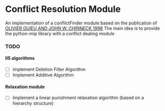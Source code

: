 # Conflict Resolution Module
An implementation of a conflictFinder module based on the publication of [OLIVIER GUIEU AND JOHN W. CHINNECK 1998](http://www.sce.carleton.ca/faculty/chinneck/docs/GuieuChinneck.pdf)
The main idea is to provide the python-mip library with a conflict dealing module

### TODO
#### IIS algorithms 
- [ ] Implement Deletion Filter Algorithm 
- [ ] Implement Additive Algorithm 

#### Relaxation module 
- [ ] Implement a linear punishment relaxation algorithm (based on a hierarchy structure)